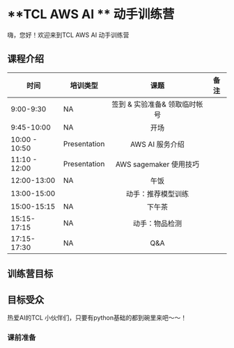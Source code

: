 # **TCL AWS AI ** 动手训练营



嗨，您好！欢迎来到TCL AWS AI 动手训练营





## 课程介绍

| 时间          | 培训类型     |             课题              | 备注 |
| ------------- | ------------ | :---------------------------: | ---- |
| 9:00-9:30     | NA           | 签到 & 实验准备& 领取临时帐号 |      |
| 9:45-10:00    | NA           |             开场              |      |
| 10:00 - 10:50 | Presentation |        AWS AI 服务介绍        |      |
| 11:10 - 12:00 | Presentation |    AWS sagemaker 使用技巧     |      |
| 12:00-13:00   | NA           |             午饭              |      |
| 13:00-15:00   |              |      动手：推荐模型训练       |      |
| 15:00-15:15   | NA           |            下午茶             |      |
| 15:15- 17:15  | NA           |        动手：物品检测         |      |
| 17:15- 17:30  | NA           |              Q&A              |      |







## 训练营目标







## 目标受众

热爱AI的TCL 小伙伴们，只要有python基础的都到碗里来吧～～！





### 课前准备



